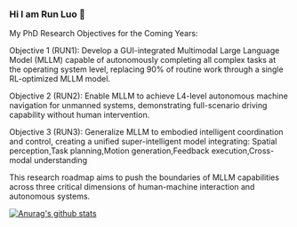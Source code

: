### Hi I am Run Luo 👋

My PhD Research Objectives for the Coming Years:

Objective 1 (RUN1): Develop a GUI-integrated Multimodal Large Language Model (MLLM) capable of autonomously completing all complex tasks at the operating system level, replacing 90% of routine work through a single RL-optimized MLLM model.

Objective 2 (RUN2): Enable MLLM to achieve L4-level autonomous machine navigation for unmanned systems, demonstrating full-scenario driving capability without human intervention.

Objective 3 (RUN3): Generalize MLLM to embodied intelligent coordination and control, creating a unified super-intelligent model integrating: Spatial perception,Task planning,Motion generation,Feedback execution,Cross-modal understanding

This research roadmap aims to push the boundaries of MLLM capabilities across three critical dimensions of human-machine interaction and autonomous systems.


[![Anurag's github stats](https://github-readme-stats.vercel.app/api?username=RainBowLuoCS)](https://github.com/anuraghazra/github-readme-stats)
